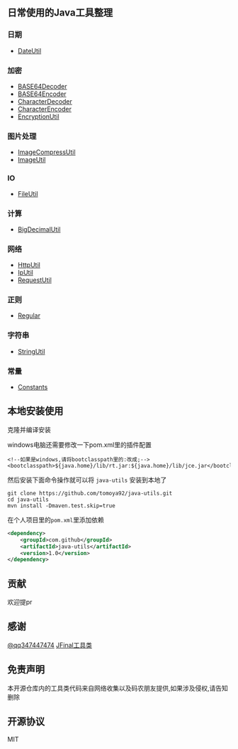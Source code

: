 ## 日常使用的Java工具整理

### 日期

- [DateUtil](https://github.com/tomoya92/java-utils/blob/master/src/main/java/com/github/javautils/date/DateUtil.java)

### 加密

- [BASE64Decoder](https://github.com/tomoya92/java-utils/blob/master/src/main/java/com/github/javautils/encrypt/BASE64Decoder.java)
- [BASE64Encoder](https://github.com/tomoya92/java-utils/blob/master/src/main/java/com/github/javautils/encrypt/BASE64Encoder.java)
- [CharacterDecoder](https://github.com/tomoya92/java-utils/blob/master/src/main/java/com/github/javautils/encrypt/CharacterDecoder.java)
- [CharacterEncoder](https://github.com/tomoya92/java-utils/blob/master/src/main/java/com/github/javautils/encrypt/CharacterEncoder.java)
- [EncryptionUtil](https://github.com/tomoya92/java-utils/blob/master/src/main/java/com/github/javautils/encrypt/EncryptionUtil.java)

### 图片处理

- [ImageCompressUtil](https://github.com/tomoya92/java-utils/blob/master/src/main/java/com/github/javautils/image/ImageCompressUtil.java)
- [ImageUtil](https://github.com/tomoya92/java-utils/blob/master/src/main/java/com/github/javautils/image/ImageUtil.java)

### IO

- [FileUtil](https://github.com/tomoya92/java-utils/blob/master/src/main/java/com/github/javautils/io/FileUtil.java)

### 计算

- [BigDecimalUtil](https://github.com/tomoya92/java-utils/blob/master/src/main/java/com/github/javautils/math/BigDecimalUtil.java)

### 网络

- [HttpUtil](https://github.com/tomoya92/java-utils/blob/master/src/main/java/com/github/javautils/net/HttpUtil.java)
- [IpUtil](https://github.com/tomoya92/java-utils/blob/master/src/main/java/com/github/javautils/net/IpUtil.java)
- [RequestUtil](https://github.com/tomoya92/java-utils/blob/master/src/main/java/com/github/javautils/net/RequestUtil.java)

### 正则

- [Regular](https://github.com/tomoya92/java-utils/blob/master/src/main/java/com/github/javautils/regular/Regular.java)

### 字符串

- [StringUtil](https://github.com/tomoya92/java-utils/blob/master/src/main/java/com/github/javautils/string/StringUtil.java)

### 常量

- [Constants](https://github.com/tomoya92/java-utils/blob/master/src/main/java/com/github/javautils/Constants.java)

## 本地安装使用

克隆并编译安装

windows电脑还需要修改一下pom.xml里的插件配置

```
<!--如果是windows,请将bootclasspath里的:改成;-->
<bootclasspath>${java.home}/lib/rt.jar:${java.home}/lib/jce.jar</bootclasspath>
```

然后安装下面命令操作就可以将 `java-utils` 安装到本地了

```
git clone https://github.com/tomoya92/java-utils.git
cd java-utils
mvn install -Dmaven.test.skip=true
```

在个人项目里的`pom.xml`里添加依赖

```xml
<dependency>
    <groupId>com.github</groupId>
    <artifactId>java-utils</artifactId>
    <version>1.0</version>
</dependency>
```

## 贡献

欢迎提pr

## 感谢

[@qq347447474](https://github.com/qq347447474)
[JFinal工具类](http://git.oschina.net/jfinal/jfinal/tree/master/src/com/jfinal/kit?dir=1&filepath=src%2Fcom%2Fjfinal%2Fkit&oid=3712944c6c6eaa8531193b50681913617c0de33f&sha=15064f54a9d73939bd72a56f698ad95972654f09)

## 免责声明

本开源仓库内的工具类代码来自网络收集以及码农朋友提供,如果涉及侵权,请告知删除

## 开源协议

MIT